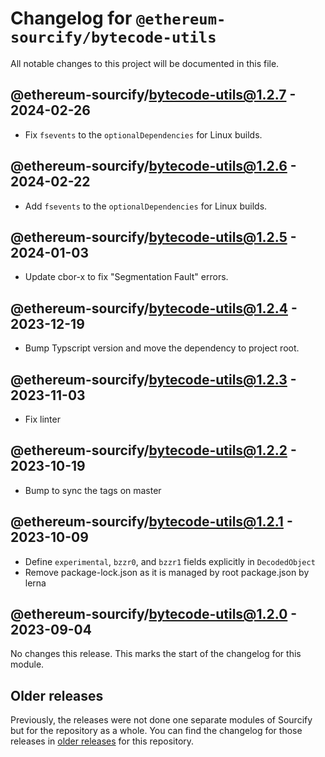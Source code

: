 # Changelog for `@ethereum-sourcify/bytecode-utils`

All notable changes to this project will be documented in this file.

## @ethereum-sourcify/bytecode-utils@1.2.7 - 2024-02-26

- Fix `fsevents` to the `optionalDependencies` for Linux builds.

## @ethereum-sourcify/bytecode-utils@1.2.6 - 2024-02-22

- Add `fsevents` to the `optionalDependencies` for Linux builds.

## @ethereum-sourcify/bytecode-utils@1.2.5 - 2024-01-03

- Update cbor-x to fix "Segmentation Fault" errors.

## @ethereum-sourcify/bytecode-utils@1.2.4 - 2023-12-19

- Bump Typscript version and move the dependency to project root.

## @ethereum-sourcify/bytecode-utils@1.2.3 - 2023-11-03

- Fix linter

## @ethereum-sourcify/bytecode-utils@1.2.2 - 2023-10-19

- Bump to sync the tags on master

## @ethereum-sourcify/bytecode-utils@1.2.1 - 2023-10-09

- Define `experimental`, `bzzr0`, and `bzzr1` fields explicitly in `DecodedObject`
- Remove package-lock.json as it is managed by root package.json by lerna

## @ethereum-sourcify/bytecode-utils@1.2.0 - 2023-09-04

No changes this release. This marks the start of the changelog for this module.

## Older releases

Previously, the releases were not done one separate modules of Sourcify but for the repository as a whole.
You can find the changelog for those releases in [older releases](https://github.com/ethereum/sourcify/releases) for this repository.
